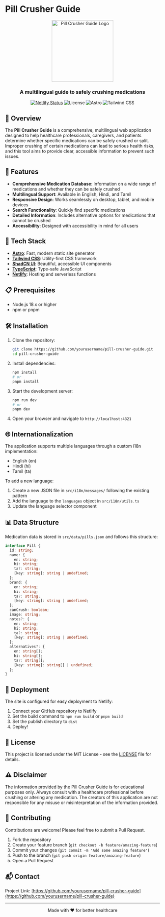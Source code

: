 # Pill Crusher Guide

<div align="center">
  <img src="public/images/logo.png" alt="Pill Crusher Guide Logo" width="200"/>
  <h3>A multilingual guide to safely crushing medications</h3>
  
  [![Netlify Status](https://api.netlify.com/api/v1/badges/your-netlify-id/deploy-status)](https://app.netlify.com/sites/pill-crusher-guide/deploys)
  ![License](https://img.shields.io/badge/license-MIT-blue)
  ![Astro](https://img.shields.io/badge/Astro-3.x-orange)
  ![Tailwind CSS](https://img.shields.io/badge/Tailwind_CSS-3.x-38B2AC)
</div>

## 🌟 Overview

The **Pill Crusher Guide** is a comprehensive, multilingual web application designed to help healthcare professionals, caregivers, and patients determine whether specific medications can be safely crushed or split. Improper crushing of certain medications can lead to serious health risks, and this tool aims to provide clear, accessible information to prevent such issues.

## 🚀 Features

- **Comprehensive Medication Database**: Information on a wide range of medications and whether they can be safely crushed
- **Multilingual Support**: Available in English, Hindi, and Tamil
- **Responsive Design**: Works seamlessly on desktop, tablet, and mobile devices
- **Search Functionality**: Quickly find specific medications
- **Detailed Information**: Includes alternative options for medications that cannot be crushed
- **Accessibility**: Designed with accessibility in mind for all users

## 🔧 Tech Stack

- **[Astro](https://astro.build/)**: Fast, modern static site generator
- **[Tailwind CSS](https://tailwindcss.com/)**: Utility-first CSS framework
- **[ShadCN UI](https://ui.shadcn.com/)**: Beautiful, accessible UI components
- **[TypeScript](https://www.typescriptlang.org/)**: Type-safe JavaScript
- **[Netlify](https://www.netlify.com/)**: Hosting and serverless functions

## 📋 Prerequisites

- Node.js 18.x or higher
- npm or pnpm

## 🛠️ Installation

1. Clone the repository:
   ```bash
   git clone https://github.com/yourusername/pill-crusher-guide.git
   cd pill-crusher-guide
   ```

2. Install dependencies:
   ```bash
   npm install
   # or
   pnpm install
   ```

3. Start the development server:
   ```bash
   npm run dev
   # or
   pnpm dev
   ```

4. Open your browser and navigate to `http://localhost:4321`

## 🌐 Internationalization

The application supports multiple languages through a custom i18n implementation:

- English (en)
- Hindi (hi)
- Tamil (ta)

To add a new language:

1. Create a new JSON file in `src/i18n/messages/` following the existing pattern
2. Add the language to the `languages` object in `src/i18n/utils.ts`
3. Update the language selector component

## 📊 Data Structure

Medication data is stored in `src/data/pills.json` and follows this structure:

```typescript
interface Pill {
  id: string;
  name: {
    en: string;
    hi: string;
    ta?: string;
    [key: string]: string | undefined;
  };
  brand: {
    en: string;
    hi: string;
    ta?: string;
    [key: string]: string | undefined;
  };
  canCrush: boolean;
  image: string;
  notes?: {
    en: string;
    hi: string;
    ta?: string;
    [key: string]: string | undefined;
  };
  alternatives?: {
    en: string[];
    hi: string[];
    ta?: string[];
    [key: string]: string[] | undefined;
  };
}
```

## 🚢 Deployment

The site is configured for easy deployment to Netlify:

1. Connect your GitHub repository to Netlify
2. Set the build command to `npm run build` or `pnpm build`
3. Set the publish directory to `dist`
4. Deploy!

## 📝 License

This project is licensed under the MIT License - see the [LICENSE](LICENSE) file for details.

## ⚠️ Disclaimer

The information provided by the Pill Crusher Guide is for educational purposes only. Always consult with a healthcare professional before crushing or altering any medication. The creators of this application are not responsible for any misuse or misinterpretation of the information provided.

## 🤝 Contributing

Contributions are welcome! Please feel free to submit a Pull Request.

1. Fork the repository
2. Create your feature branch (`git checkout -b feature/amazing-feature`)
3. Commit your changes (`git commit -m 'Add some amazing feature'`)
4. Push to the branch (`git push origin feature/amazing-feature`)
5. Open a Pull Request

## 📬 Contact

Project Link: [https://github.com/yourusername/pill-crusher-guide](https://github.com/yourusername/pill-crusher-guide)

---

<div align="center">
  Made with ❤️ for better healthcare
</div>
